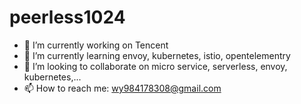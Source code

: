 # peerless1024
- 🔭 I’m currently working on Tencent
- 🌱 I’m currently learning envoy, kubernetes, istio, opentelementry
- 👯 I’m looking to collaborate on micro service, serverless, envoy, kubernetes,...
- 📫 How to reach me: wy984178308@gmail.com
